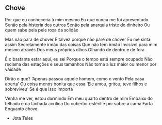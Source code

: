 ## Chove

Por que eu conheceria à mim mesmo
Eu que nunca me fui apresentado
Senão pela histeria dos outros
Senão pela anarquia triste do dinheiro
Ou quem sabe pela pele roxa da solidão

Mas não para de chover
E talvez porque não pare de chover
Eu me sinta assim
Secretamente irmão das coisas
Que não tem irmão
Invisível para mim mesmo através
Dos meus próprios olhos
Olhando de dentro e de fora

É o bastante estar aqui, eu sei
Porque o tempo está sempre ocupado
Não reclama das estações e seus tamanhos
Não torna a luz maior ou menor por vaidade

Dirão o que?
‘Apenas passou aquele homem, como o vento
Pela casa aberta’
Ou coisa menos bonita que essa
‘Ele amou, gritou, teve filhos e sobreviveu’
Se é que isso importa

Venha me ver, estou dormindo
Em meu quarto dentro de mim
Embaixo do telhado e da fachada acrílica
Do cobertor estéril e por sobre a cama
Farta
Enquanto chove

- Jota Teles